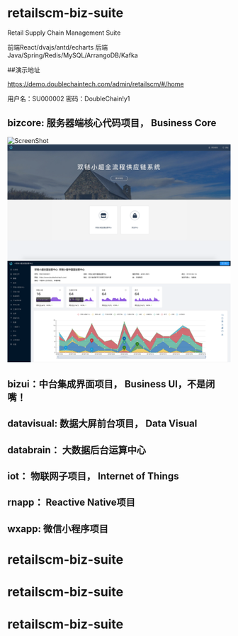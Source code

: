 # retailscm-biz-suite
Retail Supply Chain Management Suite

前端React/dvajs/antd/echarts
后端Java/Spring/Redis/MySQL/ArrangoDB/Kafka


##演示地址

https://demo.doublechaintech.com/admin/retailscm/#/home

用户名：SU000002
密码：DoubleChain!y1

## bizcore: 服务器端核心代码项目， Business Core

![ScreenShot](/doc/loginscreen.png)
![ScreenShot](/doc/homescreen.png)
![ScreenShot](/doc/rootapp.png)




## bizui：中台集成界面项目， Business UI，不是闭嘴！
## datavisual: 数据大屏前台项目， Data Visual
## databrain： 大数据后台运算中心
## iot： 物联网子项目， Internet of Things
## rnapp： Reactive Native项目
## wxapp: 微信小程序项目



# retailscm-biz-suite 
# retailscm-biz-suite 
# retailscm-biz-suite 
